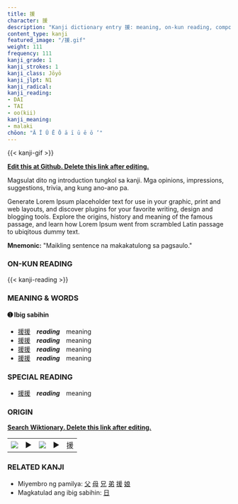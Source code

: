 ```yaml
---
title: 援
character: 援
description: "Kanji dictionary entry 援: meaning, on-kun reading, compounds, origin, related kanji"
content_type: kanji
featured_image: "/援.gif"
weight: 111
frequency: 111
kanji_grade: 1
kanji_strokes: 1
kanji_class: Jōyō
kanji_jlpt: N1
kanji_radical: 
kanji_reading: 
- DAI
- TAI
- oo(kii)
kanji_meaning:
- malaki
chōon: "Ā Ī Ū Ē Ō ā ī ū ē ō ’"
---
```

[//]: # (Don't edit the line below. Kanji animated GIF code is automatically generated.)
{{< kanji-gif >}}

[//]: # (Edit below this line.)

**[Edit this at Github. Delete this link after editing.](https://github.com/tim0g/tim/tree/main/content/kanji/援/index.md)**

Magsulat dito ng introduction tungkol sa kanji. Mga opinions, impressions, suggestions, trivia, ang kung ano-ano pa.

Generate Lorem Ipsum placeholder text for use in your graphic, print and web layouts, and discover plugins for your favorite writing, design and blogging tools. Explore the origins, history and meaning of the famous passage, and learn how Lorem Ipsum went from scrambled Latin passage to ubiqitous dummy text.
 
**Mnemonic:** "Maikling sentence na makakatulong sa pagsaulo."

### ON-KUN READING

[//]: # (Don't edit the line below. ON-KUN READING code is automatically generated.)
{{< kanji-reading >}}

### MEANING & WORDS

#### ➊ **Ibig sabihin**
  - [援](../援)[援](../援)　***reading***　meaning
  - [援](../援)[援](../援)　***reading***　meaning
  - [援](../援)[援](../援)　***reading***　meaning
  - [援](../援)[援](../援)　***reading***　meaning

### SPECIAL READING
  - [援](../援)[援](../援)　***reading***　meaning

### ORIGIN

**[Search Wiktionary. Delete this link after editing.](https://wiktionary.org/wiki/援)**
<table class="kanji-table"><tr><td>
<img src="60px-援-bronze.svg.png">
</td><td>▶</td><td>
<img src="60px-援-oracle.svg.png">
</td><td>▶</td>
<td class="kanji-origin">援</td>
</tr></table>

### RELATED KANJI
- Miyembro ng pamilya: [父](../父) [母](../母) [兄](../兄) [弟](../弟) [援](../援) [娘](../娘)
- Magkatulad ang ibig sabihin: [日](../日)
